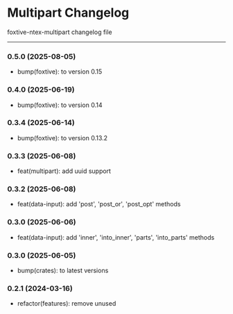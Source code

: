 # Multipart Changelog
foxtive-ntex-multipart changelog file

------

### 0.5.0 (2025-08-05)
* bump(foxtive): to version 0.15

### 0.4.0 (2025-06-19)
* bump(foxtive): to version 0.14

### 0.3.4 (2025-06-14)
* bump(foxtive): to version 0.13.2

### 0.3.3 (2025-06-08)
* feat(multipart): add uuid support

### 0.3.2 (2025-06-08)
* feat(data-input): add 'post', 'post_or', 'post_opt' methods

### 0.3.0 (2025-06-06)
* feat(data-input): add 'inner', 'into_inner', 'parts', 'into_parts' methods

### 0.3.0 (2025-06-05)
* bump(crates): to latest versions

### 0.2.1 (2024-03-16)
* refactor(features): remove unused
